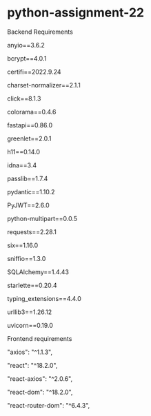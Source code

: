# python-assignment-22


Backend Requirements 


anyio==3.6.2

bcrypt==4.0.1

certifi==2022.9.24

charset-normalizer==2.1.1

click==8.1.3

colorama==0.4.6

fastapi==0.86.0

greenlet==2.0.1

h11==0.14.0

idna==3.4

passlib==1.7.4

pydantic==1.10.2

PyJWT==2.6.0

python-multipart==0.0.5

requests==2.28.1

six==1.16.0

sniffio==1.3.0

SQLAlchemy==1.4.43

starlette==0.20.4

typing_extensions==4.4.0

urllib3==1.26.12

uvicorn==0.19.0



Frontend requirements 

"axios": "^1.1.3",

"react": "^18.2.0",

"react-axios": "^2.0.6",

"react-dom": "^18.2.0",

"react-router-dom": "^6.4.3",

